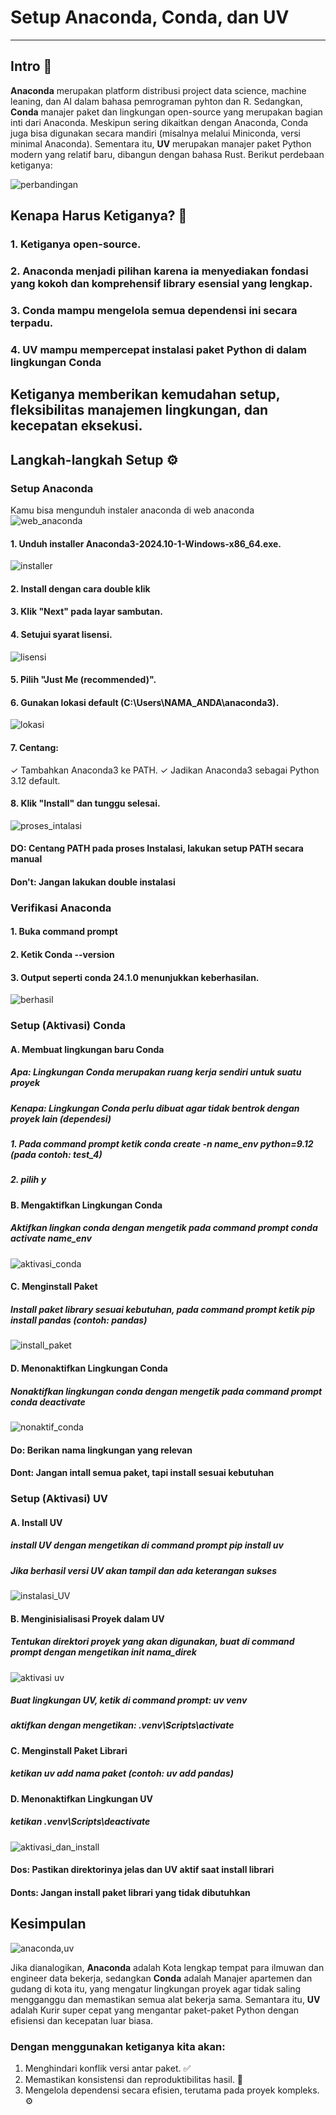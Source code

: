 # Setup Anaconda, Conda, dan UV
----
## Intro 🚀

**Anaconda** merupakan platform distribusi project data science, machine leaning, dan AI dalam bahasa pemrograman pyhton dan R. Sedangkan, **Conda** manajer paket dan lingkungan open-source yang merupakan bagian inti dari Anaconda. Meskipun sering dikaitkan dengan Anaconda, Conda juga bisa digunakan secara mandiri (misalnya melalui Miniconda, versi minimal Anaconda). Sementara itu, **UV** merupakan manajer paket Python modern yang relatif baru, dibangun dengan bahasa Rust. Berikut perdebaan  ketiganya:

![perbandingan](https://github.com/Agus-Iskandar-D/ETL_MONTHDATE_TUTORIAL/blob/Tugas-Agus/perbedaan%20anaconda%2C%20conda%2C%20UV.png)

## Kenapa Harus Ketiganya? 🌱
### 1. Ketiganya open-source.
### 2. Anaconda menjadi pilihan karena ia menyediakan fondasi yang kokoh dan komprehensif library esensial yang lengkap.
### 3. Conda mampu mengelola semua dependensi ini secara terpadu. 
### 4. UV mampu mempercepat instalasi paket Python di dalam lingkungan Conda 
## Ketiganya memberikan kemudahan setup, fleksibilitas manajemen lingkungan, dan kecepatan eksekusi.

## Langkah-langkah Setup ⚙️

### Setup Anaconda
Kamu bisa mengunduh instaler anaconda di web anaconda
![web_anaconda](https://github.com/Agus-Iskandar-D/ETL_MONTHDATE_TUTORIAL/blob/Tugas-Agus/web%20anaconda.png)

#### 1. Unduh installer Anaconda3-2024.10-1-Windows-x86_64.exe.

![installer](https://github.com/Agus-Iskandar-D/ETL_MONTHDATE_TUTORIAL/blob/Tugas-Agus/instalaser%20anaconda.png)

#### 2. Install dengan cara double klik
#### 3. Klik "Next" pada layar sambutan.
#### 4. Setujui syarat lisensi.
![lisensi](https://github.com/Agus-Iskandar-D/ETL_MONTHDATE_TUTORIAL/blob/Tugas-Agus/Centang%20Agreement.png)
#### 5. Pilih "Just Me (recommended)".
#### 6. Gunakan lokasi default (C:\Users\NAMA_ANDA\anaconda3).
![lokasi](https://github.com/Agus-Iskandar-D/ETL_MONTHDATE_TUTORIAL/blob/Tugas-Agus/Lokasi.png)
#### 7. Centang:
✓ Tambahkan Anaconda3 ke PATH.
✓ Jadikan Anaconda3 sebagai Python 3.12 default.
#### 8. Klik "Install" dan tunggu selesai.
![proses_intalasi](https://github.com/Agus-Iskandar-D/ETL_MONTHDATE_TUTORIAL/blob/Tugas-Agus/berhasil%20install%202.png)

#### **DO:** Centang PATH pada proses Instalasi, lakukan setup PATH secara manual
#### **Don't:** Jangan lakukan double instalasi

### Verifikasi Anaconda

#### 1. Buka command prompt
#### 2. Ketik Conda --version
#### 3. Output seperti conda 24.1.0 menunjukkan keberhasilan.
![berhasil](https://github.com/Agus-Iskandar-D/ETL_MONTHDATE_TUTORIAL/blob/Tugas-Agus/verifikasi%20anaconda.png)

### Setup (Aktivasi) Conda
#### A. Membuat lingkungan baru Conda
##### Apa: Lingkungan Conda merupakan ruang kerja sendiri untuk suatu proyek
##### Kenapa: Lingkungan Conda perlu dibuat agar tidak bentrok dengan proyek lain (dependesi)
##### 1. Pada command prompt ketik conda create -n name_env python=9.12 (pada contoh: test_4)
##### 2. pilih y

#### B. Mengaktifkan Lingkungan Conda
##### Aktifkan lingkan conda dengan mengetik pada command prompt conda activate name_env

![aktivasi_conda](https://github.com/Agus-Iskandar-D/ETL_MONTHDATE_TUTORIAL/blob/Tugas-Agus/Aktivasi%20conda%20(2).png)

#### C. Menginstall Paket
##### Install paket library sesuai kebutuhan, pada command prompt ketik pip install pandas (contoh: pandas)

![install_paket](https://github.com/Agus-Iskandar-D/ETL_MONTHDATE_TUTORIAL/blob/Tugas-Agus/install%20paket%20conda.png)

#### D. Menonaktifkan Lingkungan Conda
##### Nonaktifkan lingkungan conda dengan mengetik pada command prompt conda deactivate

![nonaktif_conda](https://github.com/Agus-Iskandar-D/ETL_MONTHDATE_TUTORIAL/blob/Tugas-Agus/deaktivasi%20conda.png)

#### Do: Berikan nama lingkungan yang relevan
#### Dont: Jangan intall semua paket, tapi install sesuai kebutuhan

### Setup (Aktivasi) UV
#### A. Install UV
##### install UV dengan mengetikan di command prompt pip install uv
##### Jika berhasil versi UV akan tampil dan ada keterangan sukses

![instalasi_UV](https://github.com/Agus-Iskandar-D/ETL_MONTHDATE_TUTORIAL/blob/Tugas-Agus/Install%20UV%20berhasil.png)

#### B. Menginisialisasi Proyek dalam UV
##### Tentukan direktori proyek yang akan digunakan, buat di command prompt dengan mengetikan init nama_direk

![aktivasi uv](https://github.com/Agus-Iskandar-D/ETL_MONTHDATE_TUTORIAL/blob/Tugas-Agus/Inisialisasi%20UV%20(1).png)

##### Buat lingkungan UV, ketik di command prompt: uv venv
##### aktifkan dengan mengetikan: .venv\Scripts\activate

#### C. Menginstall Paket Librari
##### ketikan uv add nama paket (contoh: uv add pandas)

#### D. Menonaktifkan Lingkungan UV
##### ketikan .venv\Scripts\deactivate

![aktivasi_dan_install](https://github.com/Agus-Iskandar-D/ETL_MONTHDATE_TUTORIAL/blob/Tugas-Agus/Aktivasi%20dan%20install%20paket.png)

#### Dos: Pastikan direktorinya jelas dan UV aktif saat install librari
#### Donts: Jangan install paket librari yang tidak dibutuhkan

## Kesimpulan

![anaconda,uv](https://github.com/Agus-Iskandar-D/ETL_MONTHDATE_TUTORIAL/blob/Tugas-Agus/anaconda%2C%20conda%2C%20UV.png)

Jika dianalogikan, **Anaconda** adalah Kota lengkap tempat para ilmuwan dan engineer data bekerja, sedangkan **Conda** adalah Manajer apartemen dan gudang di kota itu, yang mengatur lingkungan proyek agar tidak saling mengganggu dan memastikan semua alat bekerja sama. Semantara itu, **UV** adalah Kurir super cepat yang mengantar paket-paket Python dengan efisiensi dan kecepatan luar biasa.

### Dengan menggunakan ketiganya kita akan:
1. Menghindari konflik versi antar paket. ✅
2. Memastikan konsistensi dan reproduktibilitas hasil. 🔄
3. Mengelola dependensi secara efisien, terutama pada proyek kompleks. ⚙️

